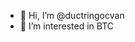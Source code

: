 - 👋 Hi, I’m @ductringocvan
- 👀 I’m interested in BTC
<!---
ductringocvan/ductringocvan is a ✨ special ✨ repository because its `README.md` (this file) appears on your GitHub profile.
You can click the Preview link to take a look at your changes.
--->
